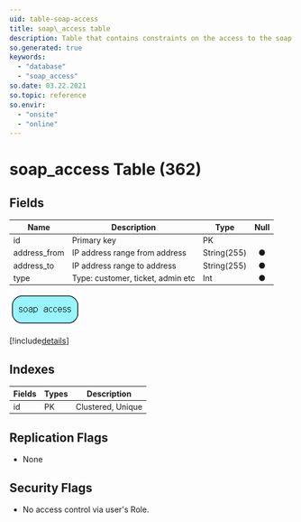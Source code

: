```yaml
---
uid: table-soap-access
title: soap\_access table
description: Table that contains constraints on the access to the soap interface
so.generated: true
keywords:
  - "database"
  - "soap_access"
so.date: 03.22.2021
so.topic: reference
so.envir:
  - "onsite"
  - "online"
---
```


# soap\_access Table (362)

## Fields

| Name | Description | Type | Null |
|------|-------------|------|:----:|
|id|Primary key|PK| |
|address\_from|IP address range from address|String(255)|&#x25CF;|
|address\_to|IP address range to address|String(255)|&#x25CF;|
|type|Type: customer, ticket, admin etc|Int|&#x25CF;|


![soap_access table relationship diagram](./media/soap_access.png)

[!include[details](./includes/soap-access.md)]

## Indexes

| Fields | Types | Description |
|--------|-------|-------------|
|id |PK |Clustered, Unique |

## Replication Flags

* None

## Security Flags

* No access control via user's Role.

